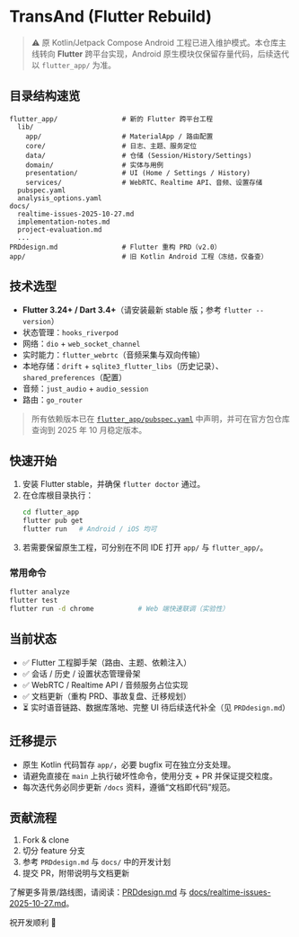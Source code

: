 # TransAnd (Flutter Rebuild)

> ⚠️ 原 Kotlin/Jetpack Compose Android 工程已进入维护模式。本仓库主线转向 **Flutter** 跨平台实现，Android 原生模块仅保留存量代码，后续迭代以 `flutter_app/` 为准。

## 目录结构速览

```
flutter_app/                # 新的 Flutter 跨平台工程
  lib/
    app/                    # MaterialApp / 路由配置
    core/                   # 日志、主题、服务定位
    data/                   # 仓储 (Session/History/Settings)
    domain/                 # 实体与用例
    presentation/           # UI (Home / Settings / History)
    services/               # WebRTC、Realtime API、音频、设置存储
  pubspec.yaml
  analysis_options.yaml
docs/
  realtime-issues-2025-10-27.md
  implementation-notes.md
  project-evaluation.md
  ...
PRDdesign.md                # Flutter 重构 PRD（v2.0）
app/                        # 旧 Kotlin Android 工程（冻结，仅备查）
```

## 技术选型
- **Flutter 3.24+ / Dart 3.4+**（请安装最新 stable 版；参考 `flutter --version`）
- 状态管理：`hooks_riverpod`
- 网络：`dio` + `web_socket_channel`
- 实时能力：`flutter_webrtc`（音频采集与双向传输）
- 本地存储：`drift` + `sqlite3_flutter_libs`（历史记录）、`shared_preferences`（配置）
- 音频：`just_audio` + `audio_session`
- 路由：`go_router`

> 所有依赖版本已在 [`flutter_app/pubspec.yaml`](flutter_app/pubspec.yaml) 中声明，并可在官方包仓库查询到 2025 年 10 月稳定版本。

## 快速开始

1. 安装 Flutter stable，并确保 `flutter doctor` 通过。
2. 在仓库根目录执行：
   ```bash
   cd flutter_app
   flutter pub get
   flutter run   # Android / iOS 均可
   ```
3. 若需要保留原生工程，可分别在不同 IDE 打开 `app/` 与 `flutter_app/`。

### 常用命令
```bash
flutter analyze
flutter test
flutter run -d chrome           # Web 端快速联调（实验性）
```

## 当前状态

- ✅ Flutter 工程脚手架（路由、主题、依赖注入）
- ✅ 会话 / 历史 / 设置状态管理骨架
- ✅ WebRTC / Realtime API / 音频服务占位实现
- ✅ 文档更新（重构 PRD、事故复盘、迁移规划）
- ⏳ 实时语音链路、数据库落地、完整 UI 待后续迭代补全（见 `PRDdesign.md`）

## 迁移提示

- 原生 Kotlin 代码暂存 `app/`，必要 bugfix 可在独立分支处理。
- 请避免直接在 `main` 上执行破坏性命令，使用分支 + PR 并保证提交粒度。
- 每次迭代务必同步更新 `/docs` 资料，遵循“文档即代码”规范。

## 贡献流程
1. Fork & clone
2. 切分 feature 分支
3. 参考 `PRDdesign.md` 与 `docs/` 中的开发计划
4. 提交 PR，附带说明与文档更新

了解更多背景/路线图，请阅读：[PRDdesign.md](PRDdesign.md) 与 [docs/realtime-issues-2025-10-27.md](docs/realtime-issues-2025-10-27.md)。

祝开发顺利 🚀
